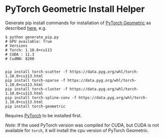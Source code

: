 # PyTorch Geometric Install Helper

Generate pip install commands for installation of [PyTorch Geometric](https://github.com/rusty1s/pytorch_geometric) as described [here](https://github.com/rusty1s/pytorch_geometric#installation), e.g.

```console
$ python generate_pip.py
# GPU available: True
# Versions
# Torch: 1.10.0+cu113
# CUDA : 11.3
# CudNN: 8200

    
pip install torch-scatter -f https://data.pyg.org/whl/torch-1.10.0+cu113.html
pip install torch-sparse -f https://data.pyg.org/whl/torch-1.10.0+cu113.html
pip install torch-cluster -f https://data.pyg.org/whl/torch-1.10.0+cu113.html
pip install torch-spline-conv -f https://data.pyg.org/whl/torch-1.10.0+cu113.html
pip install torch-geometric
```

Requires [PyTorch](https://github.com/pytorch/pytorch) to be installed first.

*Note*: If the used PyTorch version was compiled for CUDA, but CUDA is not available for `torch`, it will install the cpu version of PyTorch Geometric.
